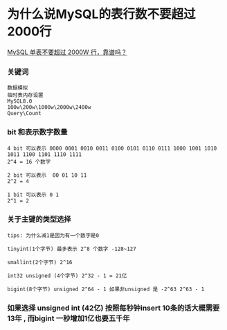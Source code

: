 # 为什么说MySQL的表行数不要超过2000行

[MySQL 单表不要超过 2000W 行，靠谱吗？](https://mp.weixin.qq.com/s/N3te_fVBeqhjIpl25N6kpA)


### 关键词

```
数据模拟
临时表内存设置
MySQL8.0
100w\200w\1000w\2000w\2400w
Query\Count
```

### bit 和表示数字数量

```
4 bit 可以表示 0000 0001 0010 0011 0100 0101 0110 0111 1000 1001 1010 1011 1100 1101 1110 1111
2^4 = 16 个数字

2 bit 可以表示  00 01 10 11 
2^2 = 4

1 bit 可以表示 0 1
2^1 = 2
```



### 关于主键的类型选择

```
tips: 为什么减1是因为有一个数字是0

tinyint(1个字节) 最多表示 2^8 个数字 -128~127

smallint(2个字节) 2^16

int32 unsigned (4个字节) 2^32 - 1 = 21亿 

bigint(8个字节) unsigned 2^64 - 1 如果非unsigned 是 -2^63 2^63 - 1
```

### 如果选择 unsigned int (42亿) 按照每秒钟insert 10条的话大概需要13年 , 而bigint 一秒增加1亿也要五千年


